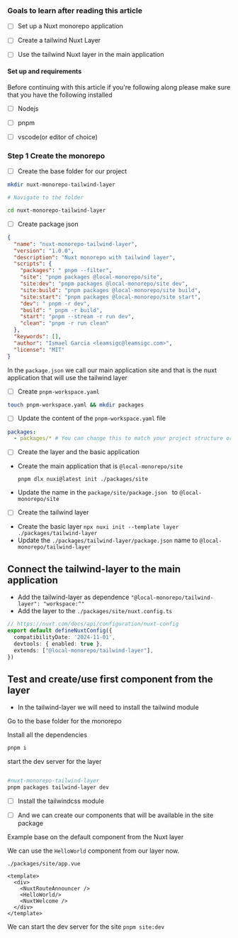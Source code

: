 

### Goals to learn after reading this article 

- [ ] Set up a Nuxt monorepo application
- [ ] Create a tailwind Nuxt Layer
- [ ] Use the tailwind Nuxt layer in the main application





#### Set up and requirements 


Before continuing with this article if you're following along please make sure that you have the following installed

- [ ] Nodejs
- [ ] pnpm
- [ ] vscode(or editor of choice)


### Step 1 Create the monorepo



- [ ] Create the base folder for our project


```sh
mkdir nuxt-monorepo-tailwind-layer

# Navigate to the folder

cd nuxt-monorepo-tailwind-layer

```


- [ ] Create package json 
```json
{
  "name": "nuxt-monorepo-tailwind-layer",
  "version": "1.0.0",
  "description": "Nuxt monorepo with tailwind layer",
  "scripts": {
    "packages": " pnpm --filter",
    "site": "pnpm packages @local-monorepo/site",
    "site:dev": "pnpm packages @local-monorepo/site dev",
    "site:build": "pnpm packages @local-monorepo/site build",
    "site:start": "pnpm packages @local-monorepo/site start",
    "dev": " pnpm -r dev",
    "build": " pnpm -r build",
    "start": "pnpm --stream -r run dev",
    "clean": "pnpm -r run clean"
  },
  "keywords": [],
  "author": "Ismael Garcia <leamsigc@leamsigc.com>",
  "license": "MIT"
}
```

In the `package.json` we call our main application site  and that is the nuxt application that will use the tailwind layer

- [ ] Create `pnpm-workspace.yaml`

``` sh
touch pnpm-workspace.yaml && mkdir packages
```


- [ ] Update the content of the `pnpm-workspace.yaml` file 

```yml
packages:
  - packages/* # You can change this to match your project structure or name where all the services or applications will go

```



- [ ] Create the layer and the basic application 

- Create the main application that is `@local-monorepo/site`

	`pnpm dlx nuxi@latest init ./packages/site `

- Update the  name in the `package/site/package.json ` to `@local-monorepo/site`



- [ ] Create the tailwind layer

- Create the basic layer `npx nuxi init --template layer ./packages/tailwind-layer `
- Update the `./packages/tailwind-layer/package.json` name to `@local-monorepo/tailwind-layer` 




##  Connect the tailwind-layer to the main application




- Add the tailwind-layer as dependence `"@local-monorepo/tailwind-layer": "workspace:^"`
- Add the layer to the `./packages/site/nuxt.config.ts`


```ts
// https://nuxt.com/docs/api/configuration/nuxt-config
export default defineNuxtConfig({
  compatibilityDate: '2024-11-01',
  devtools: { enabled: true },
  extends: ["@local-monorepo/tailwind-layer"],
})

```




## Test and create/use first component from the layer 



- In the tailwind-layer we will need to install the tailwind module 

Go to the base folder for the monorepo

Install all the dependencies 

```sh
pnpm i
```

start the dev server for the layer 

```sh

#nuxt-monorepo-tailwind-layer
pnpm packages tailwind-layer dev


```

- [ ] Install the tailwindcss module 
- [ ] And we can create our components that will be available in the site package



Example base on the default component from the Nuxt layer


We can use the `HelloWorld` component from our layer now.

`./packages/site/app.vue`

```vue
<template>
  <div>
    <NuxtRouteAnnouncer />
    <HelloWorld/>
    <NuxtWelcome />
  </div>
</template>

```

We can start the dev server for the site `pnpm site:dev`